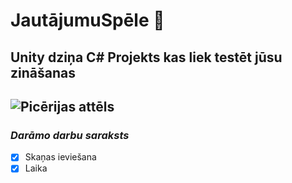 # JautājumuSpēle :brain:
<h2>Unity dziņa C# Projekts kas liek testēt jūsu zināšanas<h2>

![Picērijas attēls](https://m.media-amazon.com/images/I/61+kpd164yL.png)
### *Darāmo darbu saraksts*
- [X] Skaņas ieviešana
- [X] Laika 
